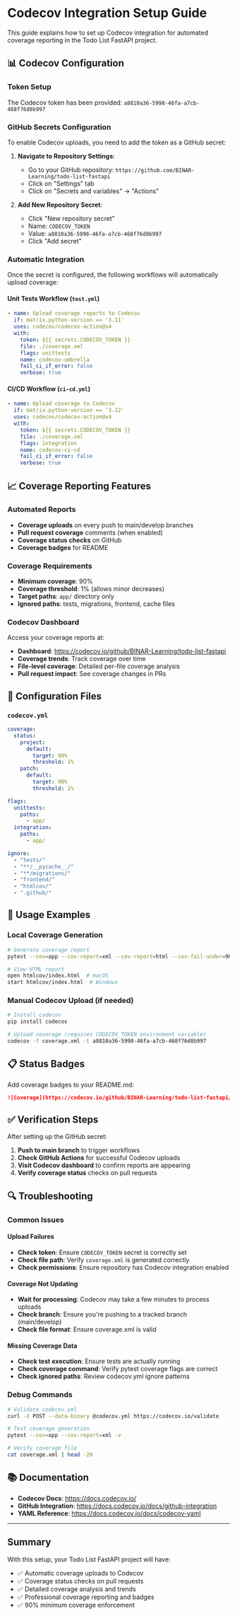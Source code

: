 # Codecov Integration Setup Guide

This guide explains how to set up Codecov integration for automated coverage reporting in the Todo List FastAPI project.

## 📊 Codecov Configuration

### Token Setup

The Codecov token has been provided: `a8810a36-5998-46fa-a7cb-468f76d8b997`

### GitHub Secrets Configuration

To enable Codecov uploads, you need to add the token as a GitHub secret:

1. **Navigate to Repository Settings**:
   - Go to your GitHub repository: `https://github.com/BINAR-Learning/todo-list-fastapi`
   - Click on "Settings" tab
   - Click on "Secrets and variables" → "Actions"

2. **Add New Repository Secret**:
   - Click "New repository secret"
   - Name: `CODECOV_TOKEN`
   - Value: `a8810a36-5998-46fa-a7cb-468f76d8b997`
   - Click "Add secret"

### Automatic Integration

Once the secret is configured, the following workflows will automatically upload coverage:

#### Unit Tests Workflow (`test.yml`)
```yaml
- name: Upload coverage reports to Codecov
  if: matrix.python-version == '3.11'
  uses: codecov/codecov-action@v4
  with:
    token: ${{ secrets.CODECOV_TOKEN }}
    file: ./coverage.xml
    flags: unittests
    name: codecov-umbrella
    fail_ci_if_error: false
    verbose: true
```

#### CI/CD Workflow (`ci-cd.yml`)
```yaml
- name: Upload coverage to Codecov
  if: matrix.python-version == '3.12'
  uses: codecov/codecov-action@v4
  with:
    token: ${{ secrets.CODECOV_TOKEN }}
    file: ./coverage.xml
    flags: integration
    name: codecov-ci-cd
    fail_ci_if_error: false
    verbose: true
```

## 📈 Coverage Reporting Features

### Automated Reports
- **Coverage uploads** on every push to main/develop branches
- **Pull request coverage** comments (when enabled)
- **Coverage status checks** on GitHub
- **Coverage badges** for README

### Coverage Requirements
- **Minimum coverage**: 90%
- **Coverage threshold**: 1% (allows minor decreases)
- **Target paths**: `app/` directory only
- **Ignored paths**: tests, migrations, frontend, cache files

### Codecov Dashboard
Access your coverage reports at:
- **Dashboard**: https://codecov.io/github/BINAR-Learning/todo-list-fastapi
- **Coverage trends**: Track coverage over time
- **File-level coverage**: Detailed per-file coverage analysis
- **Pull request impact**: See coverage changes in PRs

## 🔧 Configuration Files

### `codecov.yml`
```yaml
coverage:
  status:
    project:
      default:
        target: 90%
        threshold: 1%
    patch:
      default:
        target: 90%
        threshold: 1%

flags:
  unittests:
    paths:
      - app/
  integration:
    paths:
      - app/

ignore:
  - "tests/"
  - "**/__pycache__/"
  - "**/migrations/"
  - "frontend/"
  - "htmlcov/"
  - ".github/"
```

## 🎯 Usage Examples

### Local Coverage Generation
```bash
# Generate coverage report
pytest --cov=app --cov-report=xml --cov-report=html --cov-fail-under=90

# View HTML report
open htmlcov/index.html  # macOS
start htmlcov/index.html  # Windows
```

### Manual Codecov Upload (if needed)
```bash
# Install codecov
pip install codecov

# Upload coverage (requires CODECOV_TOKEN environment variable)
codecov -f coverage.xml -t a8810a36-5998-46fa-a7cb-468f76d8b997
```

## 📋 Status Badges

Add coverage badges to your README.md:

```markdown
![Coverage](https://codecov.io/github/BINAR-Learning/todo-list-fastapi/branch/main/graph/badge.svg?token=a8810a36-5998-46fa-a7cb-468f76d8b997)
```

## ✅ Verification Steps

After setting up the GitHub secret:

1. **Push to main branch** to trigger workflows
2. **Check GitHub Actions** for successful Codecov uploads
3. **Visit Codecov dashboard** to confirm reports are appearing
4. **Verify coverage status** checks on pull requests

## 🔍 Troubleshooting

### Common Issues

#### Upload Failures
- **Check token**: Ensure `CODECOV_TOKEN` secret is correctly set
- **Check file path**: Verify `coverage.xml` is generated correctly
- **Check permissions**: Ensure repository has Codecov integration enabled

#### Coverage Not Updating
- **Wait for processing**: Codecov may take a few minutes to process uploads
- **Check branch**: Ensure you're pushing to a tracked branch (main/develop)
- **Check file format**: Ensure coverage.xml is valid

#### Missing Coverage Data
- **Check test execution**: Ensure tests are actually running
- **Check coverage command**: Verify pytest coverage flags are correct
- **Check ignored paths**: Review codecov.yml ignore patterns

### Debug Commands
```bash
# Validate codecov.yml
curl -X POST --data-binary @codecov.yml https://codecov.io/validate

# Test coverage generation
pytest --cov=app --cov-report=xml -v

# Verify coverage file
cat coverage.xml | head -20
```

## 📚 Documentation

- **Codecov Docs**: https://docs.codecov.io/
- **GitHub Integration**: https://docs.codecov.io/docs/github-integration
- **YAML Reference**: https://docs.codecov.io/docs/codecov-yaml

---

## Summary

With this setup, your Todo List FastAPI project will have:
- ✅ Automatic coverage uploads to Codecov
- ✅ Coverage status checks on pull requests
- ✅ Detailed coverage analysis and trends
- ✅ Professional coverage reporting and badges
- ✅ 90% minimum coverage enforcement
